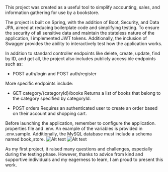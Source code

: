 This project was created as a useful tool to simplify accounting, sales,
and information gathering for use by a bookstore.

The project is built on Spring, with the addition of Boot, Security, and Data JPA,
aimed at reducing boilerplate code and simplifying testing.
To ensure the security of all sensitive data and maintain the stateless nature of the application,
I implemented JWT tokens. Additionally, the inclusion of Swagger provides the ability to 
interactively test how the application works.

In addition to standard controller endpoints like delete, create, update, find by ID, and get all,
the project also includes publicly accessible endpoints such as:

* POST auth/login and POST auth/register

More specific endpoints include:

* GET category/{categoryId}/books
 Returns a list of books that belong to the category specified by categoryId.

* POST orders
 Requires an authenticated user to create an order based on their account and shopping cart.

Before launching the application, remember to configure the application. properties file
and .env. An example of the variables is provided in .env.sample.
Additionally, the MySQL database must include a schema named book_store.
![Alt text](screenshot/env.png "Screenshot sample")
![Alt text](screenshot/application.propeties.png "Screenshot sample")

As my first project, it raised many questions and challenges, especially during the testing phase.
However, thanks to advice from kind and supportive individuals and my eagerness to learn,
I am proud to present this work.






